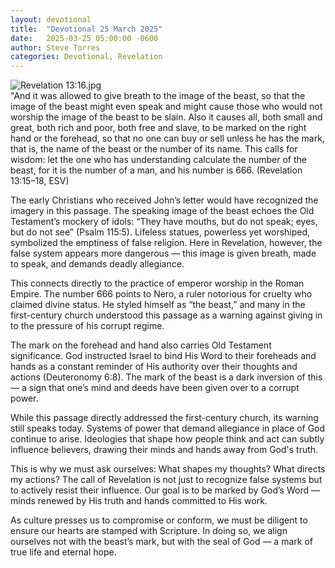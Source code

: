 ```yaml
---
layout: devotional
title:  "Devotional 25 March 2025"
date:   2025-03-25 05:00:00 -0600
author: Steve Torres
categories: Devotional, Revelation
---
```

<img src="https://sitemedia.esteeb.com/file/esteebcomsitemedia/devotional_images/Revelation/Rev-13_16.jpg?raw=true" alt="Revelation 13:16.jpg" style="max-width: 100%; height: auto;">

<div class="scripture">
  "And it was allowed to give breath to the image of the beast, so that the image of the beast might even speak and might cause those who would not worship the image of the beast to be slain. Also it causes all, both small and great, both rich and poor, both free and slave, to be marked on the right hand or the forehead, so that no one can buy or sell unless he has the mark, that is, the name of the beast or the number of its name. This calls for wisdom: let the one who has understanding calculate the number of the beast, for it is the number of a man, and his number is 666. (Revelation 13:15–18, ESV)
</div>

The early Christians who received John’s letter would have recognized the imagery in this passage. The speaking image of the beast echoes the Old Testament’s mockery of idols: “They have mouths, but do not speak; eyes, but do not see” (Psalm 115:5). Lifeless statues, powerless yet worshiped, symbolized the emptiness of false religion. Here in Revelation, however, the false system appears more dangerous — this image is given breath, made to speak, and demands deadly allegiance.

This connects directly to the practice of emperor worship in the Roman Empire. The number 666 points to Nero, a ruler notorious for cruelty who claimed divine status. He styled himself as “the beast,” and many in the first-century church understood this passage as a warning against giving in to the pressure of his corrupt regime.

The mark on the forehead and hand also carries Old Testament significance. God instructed Israel to bind His Word to their foreheads and hands as a constant reminder of His authority over their thoughts and actions (Deuteronomy 6:8). The mark of the beast is a dark inversion of this — a sign that one’s mind and deeds have been given over to a corrupt power.

While this passage directly addressed the first-century church, its warning still speaks today. Systems of power that demand allegiance in place of God continue to arise. Ideologies that shape how people think and act can subtly influence believers, drawing their minds and hands away from God's truth.

This is why we must ask ourselves: What shapes my thoughts? What directs my actions? The call of Revelation is not just to recognize false systems but to actively resist their influence. Our goal is to be marked by God’s Word — minds renewed by His truth and hands committed to His work.

As culture presses us to compromise or conform, we must be diligent to ensure our hearts are stamped with Scripture. In doing so, we align ourselves not with the beast’s mark, but with the seal of God — a mark of true life and eternal hope.
